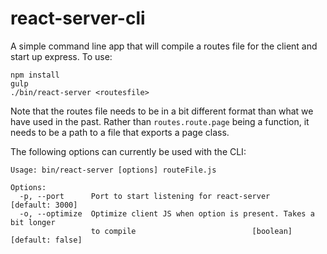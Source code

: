 # react-server-cli

A simple command line app that will compile a routes file for the client and start up express. To use:

```
npm install
gulp
./bin/react-server <routesfile>
```

Note that the routes file needs to be in a bit different format than what we have used in the past. Rather than `routes.route.page` being a function, it needs to be a path to a file that exports a page class.

The following options can currently be used with the CLI:

```
Usage: bin/react-server [options] routeFile.js

Options:
  -p, --port      Port to start listening for react-server       [default: 3000]
  -o, --optimize  Optimize client JS when option is present. Takes a bit longer
                  to compile                          [boolean] [default: false]
```
